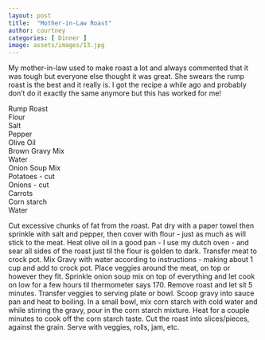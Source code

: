 ```yaml
---
layout: post
title:  "Mother-in-Law Roast"
author: courtney
categories: [ Dinner ]
image: assets/images/13.jpg
---
```


My mother-in-law used to make roast a lot and always commented that it was tough but everyone else thought it was great. She swears the rump roast is the best and it really is. I got the recipe a while ago and probably don’t do it exactly the same anymore but this has worked for me!

Rump Roast<br>
Flour<br>
Salt<br>
Pepper<br>
Olive Oil<br>
Brown Gravy Mix<br>
Water<br>
Onion Soup Mix<br>
Potatoes - cut<br>
Onions - cut<br>
Carrots<br>
Corn starch<br>
Water<br>

Cut excessive chunks of fat from the roast. Pat dry with a paper towel then sprinkle with salt and pepper, then cover with flour - just as much as will stick to the meat. 
Heat olive oil in a good pan - I use my dutch oven - and sear all sides of the roast just til the flour is golden to dark. Transfer meat to crock pot. Mix Gravy with water according to instructions - making about 1 cup and add to crock pot. Place veggies around the meat, on top or however they fit. Sprinkle onion soup mix on top of everything and let cook on low for a few hours til thermometer says 170. 
Remove roast and let sit 5 minutes. Transfer veggies to serving plate or bowl. Scoop gravy into sauce pan and heat to boiling. In a small bowl, mix corn starch with cold water and while stirring the gravy, pour in the corn starch mixture. Heat for a couple minutes to cook off the corn starch taste. Cut the roast into slices/pieces, against the grain. Serve with veggies, rolls, jam, etc. 
